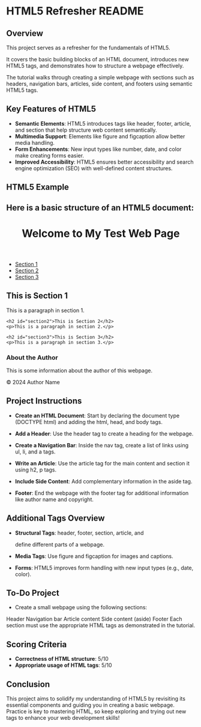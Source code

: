  # HTML5 Refresher README

## Overview
This project serves as a refresher for the fundamentals of HTML5. 

It covers the basic building blocks of an HTML document, introduces new HTML5 tags, and demonstrates how to structure a webpage effectively. 

The tutorial walks through creating a simple webpage with sections such as headers, navigation bars, articles, side content, and footers using semantic HTML5 tags.

## Key Features of HTML5
- **Semantic Elements**: HTML5 introduces tags like header, footer, article, and section that help structure web content semantically.
- **Multimedia Support**: Elements like figure and figcaption allow better media handling.
- **Form Enhancements**: New input types like number, date, and color make creating forms easier.
- **Improved Accessibility**: HTML5 ensures better accessibility and search engine optimization (SEO) with well-defined content structures.

## HTML5 Example
## Here is a basic structure of an HTML5 document:

<html>
<head>
  <title>My Test Web Page</title>
</head>
<body>
  <header>
    <h1>Welcome to My Test Web Page</h1>
  </header>

  <nav>
    <ul>
      <li><a href="#section1">Section 1</a></li>
      <li><a href="#section2">Section 2</a></li>
      <li><a href="#section3">Section 3</a></li>
    </ul>
  </nav>

  <article>
    <h2 id="section1">This is Section 1</h2>
    <p>This is a paragraph in section 1.</p>

    <h2 id="section2">This is Section 2</h2>
    <p>This is a paragraph in section 2.</p>

    <h2 id="section3">This is Section 3</h2>
    <p>This is a paragraph in section 3.</p>
  </article>

  <aside>
    <h3>About the Author</h3>
    <p>This is some information about the author of this webpage.</p>
  </aside>

  <footer>
    <p>© 2024 Author Name</p>
  </footer>

</body>
</html>

## Project Instructions
- **Create an HTML Document**: Start by declaring the document type (DOCTYPE html) and adding the html, head, and body tags.

- **Add a Header**: Use the header tag to create a heading for the webpage.

- **Create a Navigation Bar**: Inside the nav tag, create a list of links using ul, li, and a tags.

- **Write an Article**: Use the article tag for the main content and section it using h2, p tags.

- **Include Side Content**: Add complementary information in the aside tag.

- **Footer**: End the webpage with the footer tag for additional information like author name and copyright.

## Additional Tags Overview
- **Structural Tags**: header, footer, section, article, and <aside> define different parts of a webpage.

- **Media Tags**: Use figure and figcaption for images and captions.

- **Forms**: HTML5 improves form handling with new input types (e.g., date, color).

## To-Do Project
- Create a small webpage using the following sections:

Header
Navigation bar
Article content
Side content (aside)
Footer
Each section must use the appropriate HTML tags as demonstrated in the tutorial.

## Scoring Criteria
- **Correctness of HTML structure**: 5/10
- **Appropriate usage of HTML tags**: 5/10

## Conclusion
This project aims to solidify my understanding of HTML5 by revisiting its essential components and guiding you in creating a basic webpage. 
Practice is key to mastering HTML, so keep exploring and trying out new tags to enhance your web development skills!

